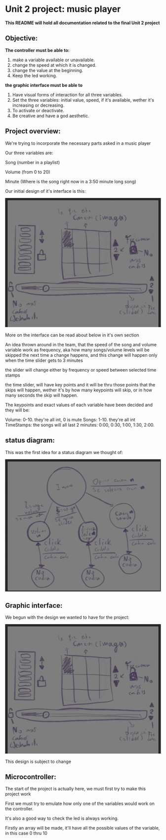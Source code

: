 # Unit 2 project: music player

**This README will hold all documentation related to the final Unit 2 project**

## Objective:

**The controller must be able to:**
1. make a variable available or unavailable.
2. change the speed at which it is changed.
3. change the value at the beginning.
4. Keep the led working.


**the graphic interface must be able to**

1. Have visual forms of interaction for all three variables.
2. Set the three variables: initial value, speed, if it's available, wether it's increasing or decreasing.
3. To activate or deactivate.
4. Be creative and have a god aesthetic.


## Project overview:

We're trying to incorporate the necessary parts asked in a music player

Our three variables are:

Song (number in a playlist)

Volume (from 0 to 20)

Minute (Where is the song right now in a 3:50 minute long song)

Our initial design of it's interface is this:

![alt text](IMG_6187(2).PNG)

More on the interface can be read about below in it's own section


An idea thrown around in the team, that the speed of the song and volume variable work as frequency, aka how many songs/volume levels will be skipped the next time a change happens, and this change will happen only when the time slider gets to 3 minutes

the slider will change either by frequency or speed between selected time stamps

the time slider, will have key points and it will be thru those points that the skips will happen, wether it's by how many keypoints will skip, or in how many seconds the skip will happen.

The keypoints and exact values of each variable have been decided and they will be:

Volume: 0-10. they're all int, 0 is mute
Songs: 1-10. they're all int
TimeStamps: the songs will all last 2 minutes: 0:00, 0:30, 1:00, 1:30, 2:00.



## status diagram:

This was the first idea for a status diagram we thought of:

![alt text](IMG_6188(2).PNG)



## Graphic interface:

We begun with the design we wanted to have for the project:

![alt text](IMG_6187(2).PNG)

This design is subject to change


## Microcontroller:

The start of the project is actually here, we must first try to make this project work

First we must try to emulate how only one of the variables would work on the controller.

It's also a good way to check the led is always working.

Firstly an array will be made, it'll have all the possible values of the variable, in this case 0 thru 10




